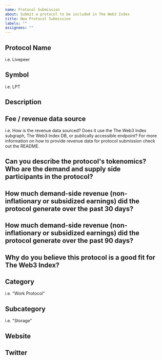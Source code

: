```yaml
---
name: Protocol Submission
about: Submit a protocol to be included in The Web3 Index
title: New Protocol Submission
labels: ""
assignees: ""
---
```


## Protocol Name

i.e. Livepeer

## Symbol

i.e. LPT

## Description

## Fee / revenue data source

i.e. How is the revenue data sourced? Does it use the The Web3 Index subgraph, The Web3 Index DB, or publically accessible endpoint? For more information on how to provide revenue data for protocol submission check out the README.

## Can you describe the protocol's tokenomics? Who are the demand and supply side participants in the protocol?

## How much demand-side revenue (non-inflationary or subsidized earnings) did the protocol generate over the past 30 days?

## How much demand-side revenue (non-inflationary or subsidized earnings) did the protocol generate over the past 90 days?

## Why do you believe this protocol is a good fit for The Web3 Index?

## Category

i.e. "Work Protocol"

## Subcategory

i.e. "Storage"

## Website

## Twitter
